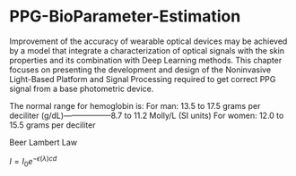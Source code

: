 # PPG-BioParameter-Estimation
Improvement of the accuracy of wearable optical devices may be achieved by a model that integrate a characterization of optical signals with the skin properties and its combination with Deep Learning methods. This chapter focuses on presenting the development and design of the Noninvasive Light-Based Platform and Signal Processing required to get correct PPG signal from a base photometric device.

The normal range for hemoglobin is:
For man: 13.5 to 17.5 grams per deciliter (g/dL)——————8.7 to 11.2 Molly/L (SI units)
For women: 12.0 to 15.5 grams per deciliter

Beer Lambert Law

$I=I_{0}e^{-\epsilon(\lambda)cd}$
